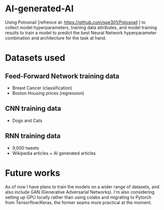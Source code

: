 # AI-generated-AI
Using Potosnail [refrence at: https://github.com/spe301/Potosnail ] to collect model hyperparameters, training data attributes, and model training results to train a model to predict the best Neural Network hyperparameter combination and architecture for the task at hand.

# Datasets used

## Feed-Forward Network training data 
* Breast Cancer (classification)
* Boston Housing prices (regression)

## CNN training data
* Dogs and Cats 

## RNN training data
* 9,000 tweets
* Wikipedia articles + AI generated articles

# Future works
As of now I have plans to train the models on a wider range of datasets, and also include GAN (Generative Adversarial Networks). I'm also considering setting up GPU locally rather than using colabs and migrating to Pytorch from Tensorflow/Keras, the former seams more practical at the moment.
